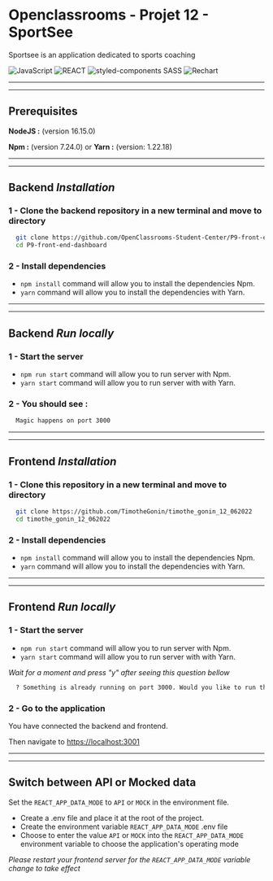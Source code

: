 # Openclassrooms - Projet 12 - SportSee

Sportsee is an application dedicated to sports coaching

![JavaScript](https://img.shields.io/badge/Language-JavaScript-yellow) ![REACT](https://img.shields.io/badge/Framework-React-blue) ![styled-components SASS](https://img.shields.io/badge/Styles-styled--component/SASS_-ff69b4) ![Rechart](https://img.shields.io/badge/Charts-Rechart-22B5BF)

---

---

## Prerequisites

**NodeJS :** (version 16.15.0)

**Npm :** (version 7.24.0) or **Yarn :** (version: 1.22.18)

---

---

## Backend _Installation_

### 1 - Clone the backend repository in a new terminal and move to directory

```bash
  git clone https://github.com/OpenClassrooms-Student-Center/P9-front-end-dashboard
  cd P9-front-end-dashboard
```

### 2 - Install dependencies

- `npm install` command will allow you to install the dependencies Npm.
- `yarn` command will allow you to install the dependencies with Yarn.

---

---

## Backend _Run locally_

### 1 - Start the server

- `npm run start` command will allow you to run server with Npm.
- `yarn start` command will allow you to run server with with Yarn.

### 2 - You should see :

```bash
  Magic happens on port 3000
```

---

---

## Frontend _Installation_

### 1 - Clone this repository in a new terminal and move to directory

```bash
  git clone https://github.com/TimotheGonin/timothe_gonin_12_062022
  cd timothe_gonin_12_062022
```

### 2 - Install dependencies

- `npm install` command will allow you to install the dependencies Npm.
- `yarn` command will allow you to install the dependencies with Yarn.

---

---

## Frontend _Run locally_

### 1 - Start the server

- `npm run start` command will allow you to run server with Npm.
- `yarn start` command will allow you to run server with with Yarn.

_Wait for a moment and press "y" after seeing this question bellow_

```bash
  ? Something is already running on port 3000. Would you like to run the app on another port instead? (Y/n)
```

### 2 - Go to the application

You have connected the backend and frontend.

Then navigate to [https://localhost:3001](https://localhost:3001)

---

---

## Switch between API or Mocked data

Set the `REACT_APP_DATA_MODE` to `API` or `MOCK` in the environment file.

- Create a .env file and place it at the root of the project.
- Create the environment variable `REACT_APP_DATA_MODE` .env file
- Choose to enter the value `API` or `MOCK` into the `REACT_APP_DATA_MODE` environment variable to choose the application's operating mode

_Please restart your frontend server for the `REACT_APP_DATA_MODE` variable change to take effect_
